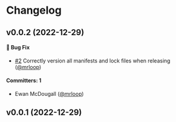 # Changelog


## v0.0.2 (2022-12-29)

#### :bug: Bug Fix
* [#2](https://github.com/mrloop/ember-metrics-simple-analytics/pull/2) Correctly version all manifests and lock files when releasing ([@mrloop](https://github.com/mrloop))

#### Committers: 1
- Ewan McDougall ([@mrloop](https://github.com/mrloop))

## v0.0.1 (2022-12-29)
